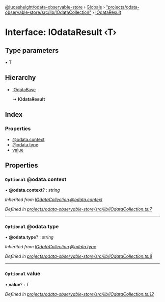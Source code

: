 [@lucasheight/odata-observable-store](../README.md) › [Globals](../globals.md) › ["projects/odata-observable-store/src/lib/IOdataCollection"](../modules/_projects_odata_observable_store_src_lib_iodatacollection_.md) › [IOdataResult](_projects_odata_observable_store_src_lib_iodatacollection_.iodataresult.md)

# Interface: IOdataResult ‹**T**›

## Type parameters

▪ **T**

## Hierarchy

* [IOdataBase](_projects_odata_observable_store_src_lib_iodatacollection_.iodatabase.md)

  ↳ **IOdataResult**

## Index

### Properties

* [@odata.context](_projects_odata_observable_store_src_lib_iodatacollection_.iodataresult.md#optional-@odata.context)
* [@odata.type](_projects_odata_observable_store_src_lib_iodatacollection_.iodataresult.md#optional-@odata.type)
* [value](_projects_odata_observable_store_src_lib_iodatacollection_.iodataresult.md#optional-value)

## Properties

### `Optional` @odata.context

• **@odata.context**? : *string*

*Inherited from [IOdataCollection](_projects_odata_observable_store_src_lib_iodatacollection_.iodatacollection.md).[@odata.context](_projects_odata_observable_store_src_lib_iodatacollection_.iodatacollection.md#optional-@odata.context)*

*Defined in [projects/odata-observable-store/src/lib/IOdataCollection.ts:7](https://github.com/lucasheight/odata-observable-store/blob/a92f36b7/projects/odata-observable-store/src/lib/IOdataCollection.ts#L7)*

___

### `Optional` @odata.type

• **@odata.type**? : *string*

*Inherited from [IOdataCollection](_projects_odata_observable_store_src_lib_iodatacollection_.iodatacollection.md).[@odata.type](_projects_odata_observable_store_src_lib_iodatacollection_.iodatacollection.md#optional-@odata.type)*

*Defined in [projects/odata-observable-store/src/lib/IOdataCollection.ts:8](https://github.com/lucasheight/odata-observable-store/blob/a92f36b7/projects/odata-observable-store/src/lib/IOdataCollection.ts#L8)*

___

### `Optional` value

• **value**? : *T*

*Defined in [projects/odata-observable-store/src/lib/IOdataCollection.ts:12](https://github.com/lucasheight/odata-observable-store/blob/a92f36b7/projects/odata-observable-store/src/lib/IOdataCollection.ts#L12)*
